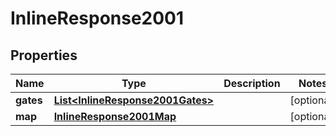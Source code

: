 
# InlineResponse2001

## Properties
Name | Type | Description | Notes
------------ | ------------- | ------------- | -------------
**gates** | [**List&lt;InlineResponse2001Gates&gt;**](InlineResponse2001Gates.md) |  |  [optional]
**map** | [**InlineResponse2001Map**](InlineResponse2001Map.md) |  |  [optional]



